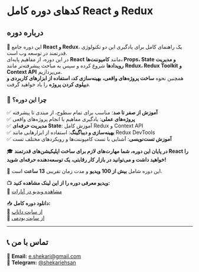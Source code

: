 # کدهای دوره کامل React و Redux
## درباره دوره
🚀 این دوره جامع **React و Redux**، یک راهنمای کامل برای یادگیری این دو تکنولوژی قدرتمند در توسعه وب است.  
در این دوره، از مفاهیم پایه‌ای **React** مانند **کامپوننت‌ها، Props، State و مدیریت رویدادها** شروع کرده و سپس به مباحث پیشرفته‌تر مانند **Redux، Redux Toolkit و Context API** می‌پردازیم.  
همچنین نحوه **ساخت پروژه‌های واقعی، بهینه‌سازی کد، استفاده از ابزارهای کاربردی و دیپلوی کردن پروژه** را یاد خواهید گرفت.

### 🎯 چرا این دوره؟
✅ **آموزش از صفر تا صد**: مناسب برای تمام سطوح، از مبتدی تا پیشرفته  
✅ **پروژه‌های عملی**: یادگیری مفاهیم با انجام پروژه‌های واقعی  
✅ **مدیریت حرفه‌ای State**: آموزش کامل Redux و Context API  
✅ **بهینه‌سازی و دیباگینگ**: استفاده از ابزارهایی مانند Redux DevTools  
✅ **آموزش تست‌نویسی**: آشنایی با تست کامپوننت‌ها و رویکردهای مختلف تست  

🎓 **در پایان این دوره، شما مهارت‌های لازم برای ساخت اپلیکیشن‌های قدرتمند React را خواهید داشت و می‌توانید در بازار کار رقابتی، یک توسعه‌دهنده حرفه‌ای شوید!**  

📌 این دوره شامل **بیش از 100 ویدیو** و مدت زمان تقریبی **13 ساعت** است.  

📺 **ویدیو معرفی دوره را از این لینک مشاهده کنید:**  
🔗 [مشاهده ویدیو در آپارات](https://www.aparat.com/v/tUjlz?playlist=331610)  

📥 **دانلود دوره کامل:**  
🔗 [از سایت داناپ](https://danup.ir/courses/react-and-redux-complete-course)  
🔗 [از سایت یودمی](https://www.udemy.com/course/complete-react-redux-course)  

---

## 📞 تماس با من
📧 **Email:** e.shekari@gmail.com  
📱 **Telegram:** [@shekariehsan](https://t.me/shekariehsan)  
